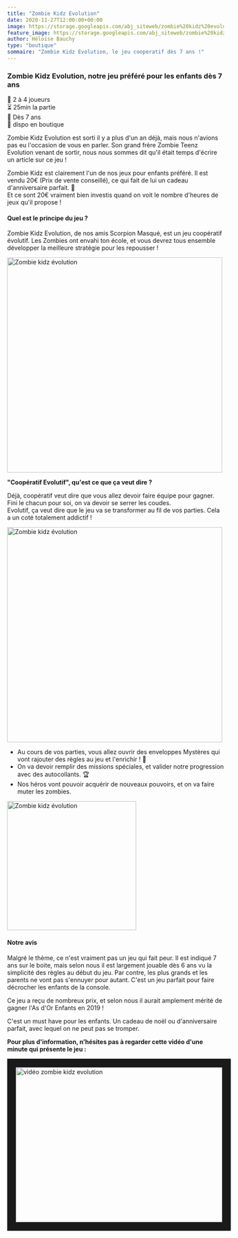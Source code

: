 ```yaml
---
title: "Zombie Kidz Evolution"
date: 2020-11-27T12:00:00+00:00
image: https://storage.googleapis.com/abj_siteweb/zombie%20kidz%20evolution/05_lifestyle.jpg
feature_image: https://storage.googleapis.com/abj_siteweb/zombie%20kidz%20evolution/05_lifestyle.jpg
author: Héloïse Bauchy
type: "boutique"
sommaire: "Zombie Kidz Evolution, le jeu cooperatif dès 7 ans !"
---
```

### Zombie Kidz Evolution, notre jeu préféré pour les enfants dès 7 ans

:busts_in_silhouette:  2 à 4 joueurs <br>
:hourglass_flowing_sand: 25min la partie <br>
:birthday: Dès 7 ans <br>
:game_die: dispo en boutique <br>

Zombie Kidz Evolution est sorti il y a plus d'un an déjà, mais nous n'avions pas eu l'occasion de vous en parler. Son grand frère Zombie Teenz Evolution venant de sortir, nous nous sommes dit qu'il était temps d'écrire un article sur ce jeu !

Zombie Kidz est clairement l'un de nos jeux pour enfants préféré. Il est vendu 20€ (Prix de vente conseillé), ce qui fait de lui un cadeau d'anniversaire parfait. :gift: <br>
Et ce sont 20€ vraiment bien investis quand on voit le nombre d'heures de jeux qu'il propose !

#### Quel est le principe du jeu ?

Zombie Kidz Evolution, de nos amis Scorpion Masqué, est un jeu coopératif évolutif. Les Zombies ont envahi ton école, et vous devrez tous ensemble développer la meilleure stratégie pour les repousser !

<img src="https://storage.googleapis.com/abj_siteweb/zombie%20kidz%20evolution/ZombieKidz_setup01_PRINT.jpg" alt="Zombie kidz évolution" width="500"/>

**"Coopératif Evolutif", qu'est ce que ça veut dire ?**

Déjà, coopératif veut dire que vous allez devoir faire équipe pour gagner. Fini le chacun pour soi, on va devoir se serrer les coudes. <br>
Evolutif, ça veut dire que le jeu va se transformer au fil de vos parties. Cela a un coté totalement addictif !

<img src="https://storage.googleapis.com/abj_siteweb/zombie%20kidz%20evolution/06_Lifestyle.jpg" alt="Zombie kidz évolution" width="500"/>

- Au cours de vos parties, vous allez ouvrir des enveloppes Mystères qui vont rajouter des règles au jeu et l'enrichir ! :email:
- On va devoir remplir des missions spéciales, et valider notre progression avec des autocollants. :trophy:
- Nos héros vont pouvoir acquérir de nouveaux pouvoirs, et on va faire muter les zombies. 

<img src="https://storage.googleapis.com/abj_siteweb/zombie%20kidz%20evolution/04_ZKE_Socials_Reveal_03.jpg" alt="Zombie kidz évolution" width="300"/>

#### Notre avis

Malgré le thème, ce n'est vraiment pas un jeu qui fait peur. Il est indiqué 7 ans sur le boite, mais selon nous il est largement jouable dès 6 ans vu la simplicité des règles au début du jeu. 
Par contre, les plus grands et les parents ne vont pas s'ennuyer pour autant.
C'est un jeu parfait pour faire décrocher les enfants de la console.

Ce jeu a reçu de nombreux prix, et selon nous il aurait amplement mérité de gagner l'As d'Or Enfants en 2019 !

C'est un must have pour les enfants. Un cadeau de noël ou d'anniversaire parfait, avec lequel on ne peut pas se tromper.

**Pour plus d'information, n'hésites pas à regarder cette vidéo d'une minute qui présente le jeu :**

<a href="http://www.youtube.com/watch?feature=player_embedded&v=58M9MFrQtn8
" target="_blank"><img src="http://img.youtube.com/vi/58M9MFrQtn8/0.jpg" 
alt="vidéo zombie kidz evolution" width="480" height="360" border="20" /></a>

